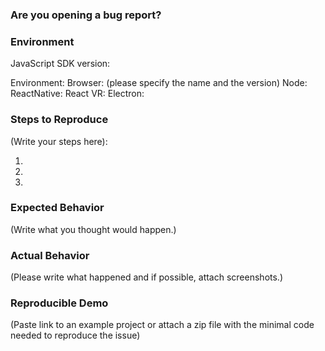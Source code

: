 ### Are you opening a bug report?

<!--
  If you answered "Yes":
    Please try to produce a high-quality bug report. This will help us to solve the issue faster.

  If you answered "No":
    If you are looking for help, please try to get help by contacting the support by visiting [wedeploy.com](https://wedeploy.com/) or the [Help Center](https://help.wedeploy.com/).
-->

### Environment

<!--
  Please specify the version of WeDeploy JavaScript SDK you are using and the environment.
-->

JavaScript SDK version:

Environment:
  Browser: (please specify the name and the version)
  Node:
  ReactNative:
  React VR:
  Electron:

### Steps to Reproduce

<!--
  Please try to provide the exact steps for reproducing the issue. If the issue cannot be reproduced, it will be closed.
-->

(Write your steps here):

1.
2.
3.

### Expected Behavior

<!--
 Please specify what you would expect to happen when executing the steps for reproducing the issue.
-->

(Write what you thought would happen.)

### Actual Behavior

<!--
  What happened? Please describe it and don't just say "it doesn't work"!
-->

(Please write what happened and if possible, attach screenshots.)

### Reproducible Demo

<!--
  Please share a project that reproduces the issue. Try to create the minimal possible code to reproduce the issue, following [this](https://stackoverflow.com/help/mcve) guide.

  You may host the reproducible example somewhere on your preference and provide us link, or to attach a zip file with everything needed to reproduce the issue.
-->

(Paste link to an example project or attach a zip file with the minimal code needed to reproduce the issue)

<!--
  Please be aware that issues without reproducible demo and especially without exact steps for reproducing will be most probably closed.

  Thanks!
-->
